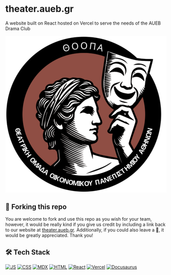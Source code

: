 # theater.aueb.gr

A website built on React hosted on Vercel to serve the needs of the AUEB Drama Club

![theater-aueb-cover](static/img/logo.svg)

## 🍴 Forking this repo
You are welcome to fork and use this repo as you wish for your team, however, it would be really kind if you give us credit by including a link back to our website at [theater.aueb.gr](https://docusaurus-2-theater-aueb.vercel.app). Additionally, if you could also leave a 🌟, it would be greatly appreciated. Thank you!

## 🛠️ Tech Stack
[![JS](https://skillicons.dev/icons?i=js)](https://developer.mozilla.org/en-US/docs/Web/JavaScript)
[![CSS](https://skillicons.dev/icons?i=css)](https://developer.mozilla.org/en-US/docs/Web/CSS)
[![MDX](https://skillicons.dev/icons?i=md)](https://mdxjs.com/)
[![HTML](https://skillicons.dev/icons?i=html)](https://developer.mozilla.org/en-US/docs/Web/HTML)
[![React](https://skillicons.dev/icons?i=react)](https://react.dev)
[![Vercel](https://skillicons.dev/icons?i=vercel)](https://vercel.com)
[![Docusaurus](https://skillicons.dev/icons?i=docusaurus)](https://docusaurus.io)

